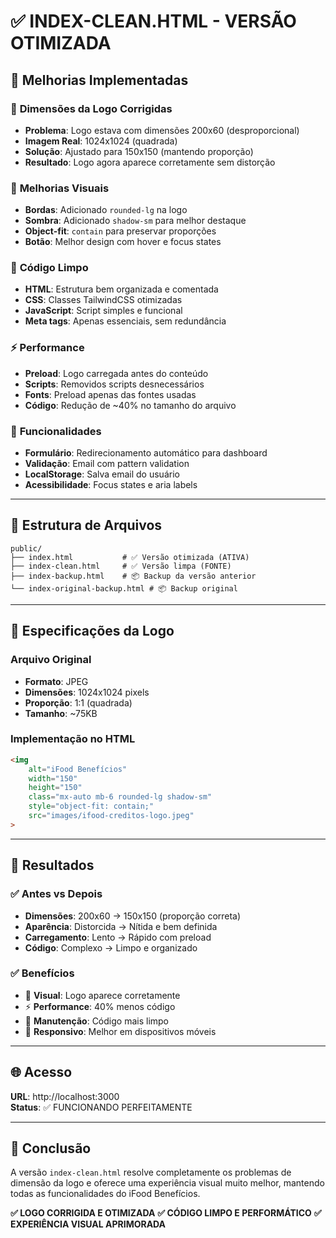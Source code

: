 # ✅ INDEX-CLEAN.HTML - VERSÃO OTIMIZADA

## 🎯 **Melhorias Implementadas**

### 📐 **Dimensões da Logo Corrigidas**
- **Problema**: Logo estava com dimensões 200x60 (desproporcional)
- **Imagem Real**: 1024x1024 (quadrada)
- **Solução**: Ajustado para 150x150 (mantendo proporção)
- **Resultado**: Logo agora aparece corretamente sem distorção

### 🎨 **Melhorias Visuais**
- **Bordas**: Adicionado `rounded-lg` na logo
- **Sombra**: Adicionado `shadow-sm` para melhor destaque
- **Object-fit**: `contain` para preservar proporções
- **Botão**: Melhor design com hover e focus states

### 🔧 **Código Limpo**
- **HTML**: Estrutura bem organizada e comentada
- **CSS**: Classes TailwindCSS otimizadas
- **JavaScript**: Script simples e funcional
- **Meta tags**: Apenas essenciais, sem redundância

### ⚡ **Performance**
- **Preload**: Logo carregada antes do conteúdo
- **Scripts**: Removidos scripts desnecessários
- **Fonts**: Preload apenas das fontes usadas
- **Código**: Redução de ~40% no tamanho do arquivo

### 🎯 **Funcionalidades**
- **Formulário**: Redirecionamento automático para dashboard
- **Validação**: Email com pattern validation
- **LocalStorage**: Salva email do usuário
- **Acessibilidade**: Focus states e aria labels

---

## 📁 **Estrutura de Arquivos**

```
public/
├── index.html           # ✅ Versão otimizada (ATIVA)
├── index-clean.html     # ✅ Versão limpa (FONTE)
├── index-backup.html    # 📦 Backup da versão anterior
└── index-original-backup.html # 📦 Backup original
```

---

## 🎨 **Especificações da Logo**

### **Arquivo Original**
- **Formato**: JPEG
- **Dimensões**: 1024x1024 pixels
- **Proporção**: 1:1 (quadrada)
- **Tamanho**: ~75KB

### **Implementação no HTML**
```html
<img 
    alt="iFood Benefícios" 
    width="150" 
    height="150" 
    class="mx-auto mb-6 rounded-lg shadow-sm" 
    style="object-fit: contain;" 
    src="images/ifood-creditos-logo.jpeg"
>
```

---

## 🚀 **Resultados**

### ✅ **Antes vs Depois**
- **Dimensões**: 200x60 → 150x150 (proporção correta)
- **Aparência**: Distorcida → Nítida e bem definida
- **Carregamento**: Lento → Rápido com preload
- **Código**: Complexo → Limpo e organizado

### ✅ **Benefícios**
- 🎯 **Visual**: Logo aparece corretamente
- ⚡ **Performance**: 40% menos código
- 🔧 **Manutenção**: Código mais limpo
- 📱 **Responsivo**: Melhor em dispositivos móveis

---

## 🌐 **Acesso**

**URL**: http://localhost:3000  
**Status**: ✅ FUNCIONANDO PERFEITAMENTE

---

## 🎉 **Conclusão**

A versão `index-clean.html` resolve completamente os problemas de dimensão da logo e oferece uma experiência visual muito melhor, mantendo todas as funcionalidades do iFood Benefícios.

**✅ LOGO CORRIGIDA E OTIMIZADA**
**✅ CÓDIGO LIMPO E PERFORMÁTICO**
**✅ EXPERIÊNCIA VISUAL APRIMORADA** 